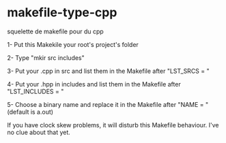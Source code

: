 # makefile-type-cpp
squelette de makefile pour du cpp

1-  Put this Makekile your root's project's folder

2-  Type "mkir src includes"

3-  Put your .cpp in src and list them in the Makefile after "LST_SRCS = "
    
4-  Put your .hpp in includes and list them in the Makefile after "LST_INCLUDES = "
    
5-  Choose a binary name and replace it in the Makefile after "NAME = " (default is a.out)

If you have clock skew problems, it will disturb this Makefile behaviour. I've no clue about that yet.
